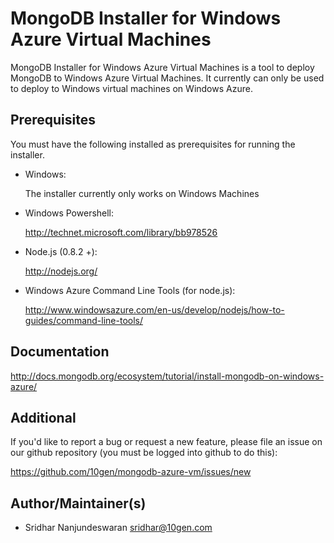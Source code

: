 MongoDB Installer for Windows Azure Virtual Machines
====================================================

MongoDB Installer for Windows Azure Virtual Machines is a tool to deploy
MongoDB to Windows Azure Virtual Machines. It currently can only be used
to deploy to Windows virtual machines on Windows Azure.

Prerequisites
-------------

You must have the following installed as prerequisites for running the
installer.

+ Windows:

  The installer currently only works on Windows Machines

+ Windows Powershell:

  http://technet.microsoft.com/library/bb978526

+ Node.js (0.8.2 +):

  http://nodejs.org/

+ Windows Azure Command Line Tools (for node.js):

  http://www.windowsazure.com/en-us/develop/nodejs/how-to-guides/command-line-tools/

Documentation
-------------

http://docs.mongodb.org/ecosystem/tutorial/install-mongodb-on-windows-azure/

Additional
----------

If you'd like to report a bug or request a new feature, please file an issue
on our github repository (you must be logged into github to do this):

https://github.com/10gen/mongodb-azure-vm/issues/new

## Author/Maintainer(s)
* Sridhar Nanjundeswaran    sridhar@10gen.com
